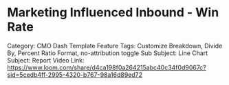# Marketing Influenced Inbound - Win Rate

Category: CMO Dash Template
Feature Tags: Customize Breakdown, Divide By, Percent Ratio Format, no-attribution toggle
Sub Subject: Line Chart
Subject: Report
Video Link: https://www.loom.com/share/d4ca198f0a264215abc40c34f0d9067c?sid=5cedb4ff-2995-4320-b767-98a16d89ed72